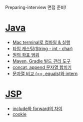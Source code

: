 Preparing-interview
면접 준비!

# [Java](https://github.com/delvering17/Preparing-interview/blob/main/notes/Java/java.md)
* [Mac terminal로 컴파일 & 실행](https://velog.io/@delvering17/Mac-java-terminal%EB%A1%9C-%EC%BB%B4%ED%8C%8C%EC%9D%BC-%EC%8B%A4%ED%96%89)
* [타입 캐스팅(String - int - char)](https://velog.io/@delvering17/Java-%ED%83%80%EC%9E%85-%EC%BA%90%EC%8A%A4%ED%8C%85-String-int-char)
* [원의 좌표 범위](https://velog.io/@delvering17/Java-%EC%9B%90%EC%9D%98-%EC%A2%8C%ED%91%9C-%EB%B2%94%EC%9C%84)
* [Maven, Gradle 빌드 관리 도구](https://velog.io/@delvering17/Java-Maven-Gradle-%EB%B9%8C%EB%93%9C-%EA%B4%80%EB%A6%AC-%EB%8F%84%EA%B5%AC)
* [concat, append 문자열 합치기](https://velog.io/@delvering17/Java-concat-append-%EB%AC%B8%EC%9E%90%EC%97%B4-%ED%95%A9%EC%B9%98%EA%B8%B0)
* [문자열 비교 (==, equals)와 intern](https://velog.io/@delvering17/Java-%EB%AC%B8%EC%9E%90%EC%97%B4-%EB%B9%84%EA%B5%90-equals%EC%99%80-intern)

# [JSP](https://github.com/delvering17/Preparing-interview/blob/main/notes/JSP/jsp.md)
* [include와 forward의 차이](https://github.com/delvering17/Preparing-interview/blob/main/notes/JSP/jsp.md#include%EC%99%80-forward%EC%9D%98-%EC%B0%A8%EC%9D%B4)
* [cookie](https://github.com/delvering17/Preparing-interview/blob/main/notes/JSP/jsp.md#cookie)

